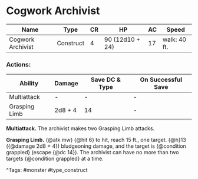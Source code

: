 # Cogwork Archivist

| Name | Type | CR | HP | AC | Speed |
|------|------|----|----|----|-------|
| Cogwork Archivist | Construct | 4 | 90 (12d10 + 24) | 17 | walk: 40 ft. |

### Actions:

| Ability | Damage | Save DC & Type | On Successful Save |
|---------|--------|----------------|--------------------|
| Multiattack | - | - | - |
| Grasping Limb | 2d8 + 4 | 14 | - |


**Multiattack.** The archivist makes two Grasping Limb attacks.

**Grasping Limb.** {@atk mw} {@hit 6} to hit, reach 15 ft., one target. {@h}13 ({@damage 2d8 + 4}) bludgeoning damage, and the target is {@condition grappled} (escape {@dc 14}). The archivist can have no more than two targets {@condition grappled} at a time.

^Tags: #monster #type_construct